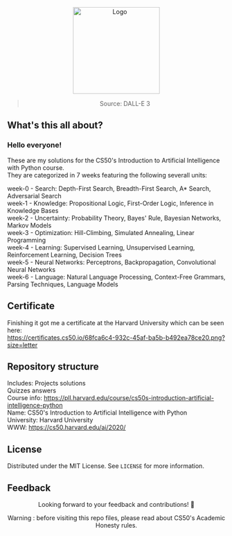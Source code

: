 <div align="center">
<a href="https://github.com/NicoFilips/AzureAppService.NicoFilips.de/">
  <img src="https://github.com/NicoFilips/CS50AI-Harvard/assets/35654361/19b13a7c-78d8-4547-a783-0b6fcad35a3a" alt="Logo" width="200" height="200">
</a>

<blockquote>
  <p>Source: DALL-E 3</p>
</blockquote>

<div align="left">

## What's this all about?

<h3>Hello everyone!</h3>

These are my solutions for the CS50's Introduction to Artificial Intelligence with Python course. <br>
They are categorized in 7 weeks featuring the following severall units:

week-0 - Search: Depth-First Search, Breadth-First Search, A* Search, Adversarial Search <br>
week-1 - Knowledge: Propositional Logic, First-Order Logic, Inference in Knowledge Bases <br>
week-2 - Uncertainty: Probability Theory, Bayes' Rule, Bayesian Networks, Markov Models <br>
week-3 - Optimization: Hill-Climbing, Simulated Annealing, Linear Programming <br>
week-4 - Learning: Supervised Learning, Unsupervised Learning, Reinforcement Learning, Decision Trees <br>
week-5 - Neural Networks: Perceptrons, Backpropagation, Convolutional Neural Networks <br>
week-6 - Language: Natural Language Processing, Context-Free Grammars, Parsing Techniques, Language Models <br>

## Certificate

Finishing it got me a certificate at the Harvard University which can be seen here:
<br>
https://certificates.cs50.io/68fca6c4-932c-45af-ba5b-b492ea78ce20.png?size=letter

## Repository structure

Includes:
Projects solutions <br>
Quizzes answers <br>
Course info:  https://pll.harvard.edu/course/cs50s-introduction-artificial-intelligence-python <br>
Name: CS50's Introduction to Artificial Intelligence with Python <br>
University: Harvard University <br>
WWW: https://cs50.harvard.edu/ai/2020/ <br>

<!-- LICENSE -->
## License

Distributed under the MIT License. See `LICENSE` for more information.

## Feedback 
<div align="center">
Looking forward to your feedback and contributions! 🙌


Warning : before visiting this repo files, please read about CS50's Academic Honesty rules.
